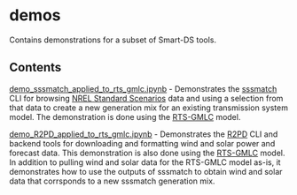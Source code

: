 # demos

Contains demonstrations for a subset of Smart-DS tools.

## Contents

[demo_sssmatch_applied_to_rts_gmlc.ipynb](demo_sssmatch_applied_to_rts_gmlc.ipynb) - Demonstrates the [sssmatch](https://github.com/Smart-DS/sssmatch) CLI for browsing [NREL Standard Scenarios](https://www.nrel.gov/analysis/data_tech_baseline.html) data and using a selection from that data to create a new generation mix for an existing transmission system model. The demonstration is done using the [RTS-GMLC](https://github.com/GridMod/RTS-GMLC) model.

[demo_R2PD_applied_to_rts_gmlc.ipynb](demo_R2PD_applied_to_rts_gmlc.ipynb) - Demonstrates the [R2PD](https://github.com/Smart-DS/R2PD) CLI and backend tools for downloading and formatting wind and solar power and forecast data. This demonstration is also done using the [RTS-GMLC](https://github.com/GridMod/RTS-GMLC) model. In addition to pulling wind and solar data for the RTS-GMLC model as-is, it demonstrates how to use the outputs of sssmatch to obtain wind and solar data that corrsponds to a new sssmatch generation mix.
